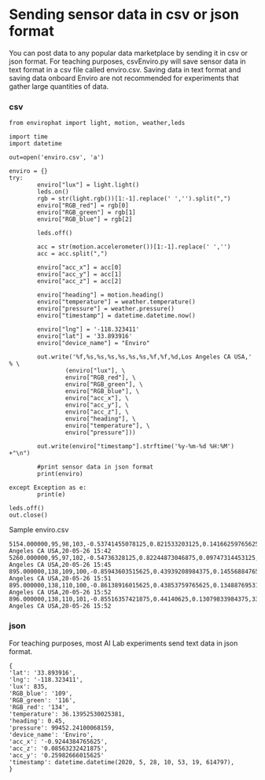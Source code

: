 <h1>Sending sensor data in csv or json format</h1>

You can post data to any popular data marketplace by sending it in csv or json format.  For teaching purposes, csvEnviro.py will save sensor data in text format in a csv file called enviro.csv.  Saving data in text format and saving data onboard Enviro are not recommended for experiments that gather large quantities of data.  

<h3>csv</h3>

```
from envirophat import light, motion, weather,leds

import time
import datetime

out=open('enviro.csv', 'a')

enviro = {}
try:
        enviro["lux"] = light.light()
        leds.on()
        rgb = str(light.rgb())[1:-1].replace(' ','').split(",")
        enviro["RGB_red"] = rgb[0]
        enviro["RGB_green"] = rgb[1]
        enviro["RGB_blue"] = rgb[2]

        leds.off()

        acc = str(motion.accelerometer())[1:-1].replace(' ','')
        acc = acc.split(",")

        enviro["acc_x"] = acc[0]
        enviro["acc_y"] = acc[1]
        enviro["acc_z"] = acc[2]

        enviro["heading"] = motion.heading()
        enviro["temperature"] = weather.temperature()
        enviro["pressure"] = weather.pressure()
        enviro["timestamp"] = datetime.datetime.now()

        enviro["lng"] = '-118.323411'
        enviro["lat"] = '33.893916'
        enviro["device_name"] = "Enviro"

        out.write('%f,%s,%s,%s,%s,%s,%s,%f,%f,%d,Los Angeles CA USA,' % \
                (enviro["lux"], \
                enviro["RGB_red"], \
                enviro["RGB_green"], \
                enviro["RGB_blue"], \
                enviro["acc_x"], \
                enviro["acc_y"], \
                enviro["acc_z"], \
                enviro["heading"], \
                enviro["temperature"], \
                enviro["pressure"]))

        out.write(enviro["timestamp"].strftime('%y-%m-%d %H:%M') +"\n")

        #print sensor data in json format
        print(enviro)

except Exception as e:
        print(e)

leds.off()
out.close()
```

Sample enviro.csv

```
5154.000000,95,98,103,-0.53741455078125,0.821533203125,0.14166259765625,35.420000,38.998688,99049,Los Angeles CA USA,20-05-26 15:42
5260.000000,95,97,102,-0.54736328125,0.82244873046875,0.09747314453125,37.210000,39.151736,99051,Los Angeles CA USA,20-05-26 15:45
895.000000,138,109,100,-0.85943603515625,0.43939208984375,0.14556884765625,338.200000,35.846677,99044,Los Angeles CA USA,20-05-26 15:51
895.000000,138,110,100,-0.86138916015625,0.43853759765625,0.1348876953125,351.100000,38.174509,99041,Los Angeles CA USA,20-05-26 15:52
896.000000,138,110,101,-0.85516357421875,0.44140625,0.13079833984375,334.900000,38.465322,99041,Los Angeles CA USA,20-05-26 15:52
```
<h3>json</h3>

For teaching purposes, most AI Lab experiments send text data in json format.

```
{
'lat': '33.893916', 
'lng': '-118.323411', 
'lux': 835, 
'RGB_blue': '109', 
'RGB_green': '116', 
'RGB_red': '134', 
'temperature': 36.13952530025381, 
'heading': 0.45, 
'pressure': 99452.24100068159, 
'device_name': 'Enviro', 
'acc_x': '-0.9244384765625', 
'acc_z': '0.08563232421875', 
'acc_y': '0.25982666015625'
'timestamp': datetime.datetime(2020, 5, 28, 10, 53, 19, 614797), 
}
```

